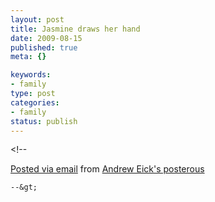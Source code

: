 ```yaml
--- 
layout: post
title: Jasmine draws her hand
date: 2009-08-15
published: true
meta: {}

keywords: 
- family
type: post
categories: 
- family
status: publish
---
```

&lt;!--  

  [Posted via email](http://posterous.com)   from [Andrew Eick's posterous](http://andreweick.posterous.com/jasmine-draws-her-hand)  

    --&gt;
